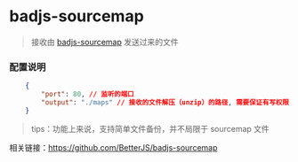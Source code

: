 # badjs-sourcemap
> 接收由 [badjs-sourcemap](https://github.com/BetterJS/badjs-sourcemap) 发送过来的文件

### 配置说明
```json
	{
		"port": 80, // 监听的端口
		"output": "./maps" // 接收的文件解压（unzip）的路径, 需要保证有写权限
	}
```

> tips：功能上来说，支持简单文件备份，并不局限于 sourcemap 文件

相关链接：https://github.com/BetterJS/badjs-sourcemap